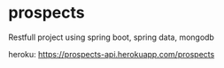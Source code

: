 # prospects
Restfull project using spring boot, spring data, mongodb

heroku: https://prospects-api.herokuapp.com/prospects
